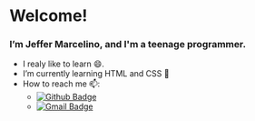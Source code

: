 # Welcome!

<!--
### Hi there 👋
**JefferMarcelino/JefferMarcelino** is a ✨ _special_ ✨ repository because its `README.md` (this file) appears on your GitHub profile.

Here are some ideas to get you started:

- 🔭 I’m currently working on ...
- 🌱 I’m currently learning ...
- 👯 I’m looking to collaborate on ...
- 🤔 I’m looking for help with ...
- 💬 Ask me about ...
- 📫 How to reach me: ...
- 😄 Pronouns: ...
- ⚡ Fun fact: ...
-->

### I’m Jeffer Marcelino, and I'm a teenage programmer.

- I realy like to learn 😄.
- I’m currently learning HTML and CSS 🌱
- How to reach me 📫:
  - [![Github Badge](https://img.shields.io/badge/-Github-000?style=flat-square&logo=Github&logoColor=white&link=https://github.com/JefferMarcelino)](https://github.com/JefferMarcelino)
  - [![Gmail Badge](https://img.shields.io/badge/-Gmail-c14438?style=flat-square&logo=Gmail&logoColor=white&link=mailto:jeffersunde72@gmail.com)](mailto:jeffersunde72@gmail.com)
